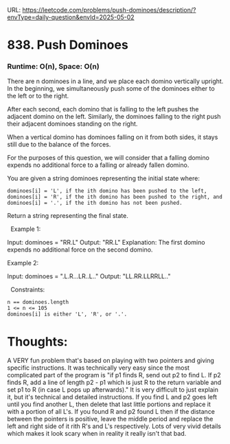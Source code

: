URL: https://leetcode.com/problems/push-dominoes/description/?envType=daily-question&envId=2025-05-02

# 838. Push Dominoes

### Runtime: O(n), Space: O(n)

There are n dominoes in a line, and we place each domino vertically upright. In the beginning, we simultaneously push some of the dominoes either to the left or to the right.

After each second, each domino that is falling to the left pushes the adjacent domino on the left. Similarly, the dominoes falling to the right push their adjacent dominoes standing on the right.

When a vertical domino has dominoes falling on it from both sides, it stays still due to the balance of the forces.

For the purposes of this question, we will consider that a falling domino expends no additional force to a falling or already fallen domino.

You are given a string dominoes representing the initial state where:

	dominoes[i] = 'L', if the ith domino has been pushed to the left,
	dominoes[i] = 'R', if the ith domino has been pushed to the right, and
	dominoes[i] = '.', if the ith domino has not been pushed.

Return a string representing the final state.

 
Example 1:

Input: dominoes = "RR.L"
Output: "RR.L"
Explanation: The first domino expends no additional force on the second domino.

Example 2:

Input: dominoes = ".L.R...LR..L.."
Output: "LL.RR.LLRRLL.."

 
Constraints:

	n == dominoes.length
	1 <= n <= 105
	dominoes[i] is either 'L', 'R', or '.'.

# Thoughts:

A VERY fun problem that's based on playing with two pointers and giving specific instructions. It was technically very easy since the most complicated part of the program is "if p1 finds R, send out p2 to find L. If p2 finds R, add a 
line of length p2 - p1 which is just R to the return variable and set p1 to R (in case L pops up afterwards)." It is very difficult to just explain it, but it's technical and detailed instructions. If you find L and p2 goes left 
until you find another L, then delete that last little portions and replace it with a portion of all L's. If you found R and p2 found L then if the distance between the pointers is positive, leave the middle period and replace the left 
and right side of it rith R's and L's respectively. Lots of very vivid details which makes it look scary when in reality it really isn't that bad.
